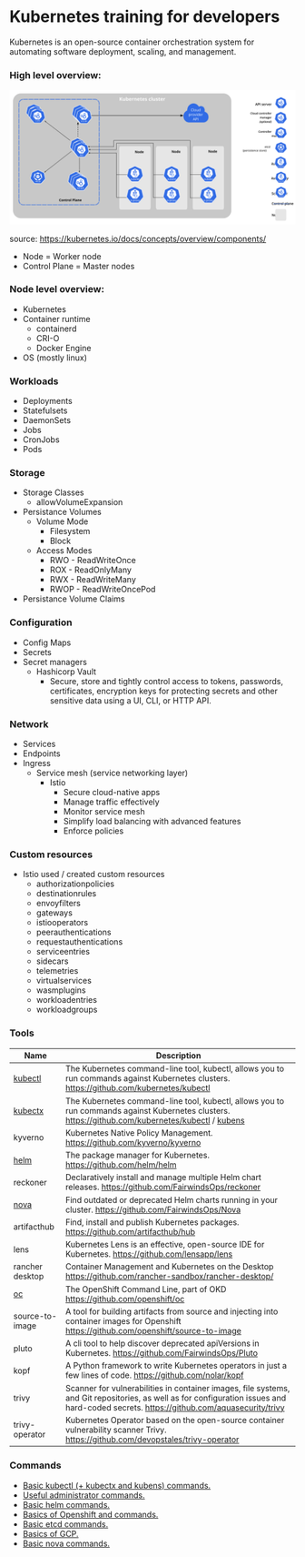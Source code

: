 # Kubernetes training for developers
Kubernetes is an open-source container orchestration system for automating software deployment, scaling, and management.

### High level overview:
![components-of-kubernetes](images/components-of-kubernetes.svg)

source: https://kubernetes.io/docs/concepts/overview/components/

- Node = Worker node
- Control Plane = Master nodes

### Node level overview:
- Kubernetes
- Container runtime
    - containerd
    - CRI-O
    - Docker Engine
- OS (mostly linux)

### Workloads
- Deployments
- Statefulsets
- DaemonSets
- Jobs
- CronJobs
- Pods

### Storage
- Storage Classes
    - allowVolumeExpansion
- Persistance Volumes
    - Volume Mode
        - Filesystem
        - Block
    - Access Modes
        - RWO - ReadWriteOnce
        - ROX - ReadOnlyMany
        - RWX - ReadWriteMany
        - RWOP - ReadWriteOncePod
- Persistance Volume Claims

### Configuration
- Config Maps
- Secrets
- Secret managers
    - Hashicorp Vault
        - Secure, store and tightly control access to tokens, passwords, certificates, encryption keys for protecting secrets and other sensitive data using a UI, CLI, or HTTP API.

### Network
- Services
- Endpoints
- Ingress
    - Service mesh (service networking layer)
        - Istio
            - Secure cloud-native apps
            - Manage traffic effectively
            - Monitor service mesh
            - Simplify load balancing with advanced features
            - Enforce policies

### Custom resources
- Istio used / created custom resources
    - authorizationpolicies
    - destinationrules
    - envoyfilters
    - gateways
    - istiooperators
    - peerauthentications
    - requestauthentications
    - serviceentries
    - sidecars
    - telemetries
    - virtualservices
    - wasmplugins
    - workloadentries
    - workloadgroups

### Tools
| Name | Description |
|---|---|
|[kubectl](./kubectl.md) | The Kubernetes command-line tool, kubectl, allows you to run commands against Kubernetes clusters. https://github.com/kubernetes/kubectl |
|[kubectx](./kubectl.md) | The Kubernetes command-line tool, kubectl, allows you to run commands against Kubernetes clusters. https://github.com/kubernetes/kubectl / [kubens](./kubectl.md) | The Kubernetes command-line tool, kubectl, allows you to run commands against Kubernetes clusters. https://github.com/kubernetes/kubectl | Faster way to switch between clusters and namespaces in kubectl. https://github.com/ahmetb/kubectx |
|kyverno | Kubernetes Native Policy Management. https://github.com/kyverno/kyverno |
|[helm](./helm.md) | The package manager for Kubernetes. https://github.com/helm/helm |
|reckoner | Declaratively install and manage multiple Helm chart releases. https://github.com/FairwindsOps/reckoner|
|[nova](./nova.md) | Find outdated or deprecated Helm charts running in your cluster. https://github.com/FairwindsOps/Nova |
|artifacthub | Find, install and publish Kubernetes packages. https://github.com/artifacthub/hub |
|lens | Kubernetes Lens is an effective, open-source IDE for Kubernetes. https://github.com/lensapp/lens |
|rancher desktop | Container Management and Kubernetes on the Desktop https://github.com/rancher-sandbox/rancher-desktop/ |
|[oc](./openshift.md) | The OpenShift Command Line, part of OKD https://github.com/openshift/oc |
|source-to-image | A tool for building artifacts from source and injecting into container images for Openshift https://github.com/openshift/source-to-image |
|pluto | A cli tool to help discover deprecated apiVersions in Kubernetes. https://github.com/FairwindsOps/Pluto |
|kopf | A Python framework to write Kubernetes operators in just a few lines of code. https://github.com/nolar/kopf |
|trivy | Scanner for vulnerabilities in container images, file systems, and Git repositories, as well as for configuration issues and hard-coded secrets. https://github.com/aquasecurity/trivy |
|trivy-operator | Kubernetes Operator based on the open-source container vulnerability scanner Trivy. https://github.com/devopstales/trivy-operator |

### Commands
- [Basic kubectl (+ kubectx and kubens) commands.](./kubectl.md)
- [Useful administrator commands.](./kubernetes_administrator_commands.md)
- [Basic helm commands.](./helm.md)
- [Basics of Openshift and commands.](./openshift.md)
- [Basic etcd commands.](./etcd.md)
- [Basics of GCP.](./gcp.md)
- [Basic nova commands.](./nova.md)